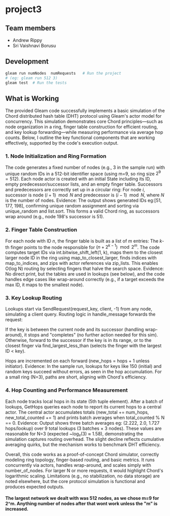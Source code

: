 # project3

## Team members

- Andrew Rippy
- Sri Vaishnavi Borusu

## Development

```sh
gleam run numNodes  numRequests   # Run the project
# (eg: gleam run 512 3)
gleam test  # Run the tests
```

## What is Working

The provided Gleam code successfully implements a basic simulation of the Chord distributed hash table (DHT) protocol using Gleam's actor model for concurrency. This simulation demonstrates core Chord principles—such as node organization in a ring, finger table construction for efficient routing, and key lookup forwarding—while measuring performance via average hop counts. Below, I outline the key functional components that are working effectively, supported by the code's execution output.

### 1. Node Initialization and Ring Formation

The code generates a fixed number of nodes (e.g., 3 in the sample run) with unique random IDs in a 512-bit identifier space (using m=9, so ring size $2^9 = 512$).
Each node actor is created with an initial State including its ID, empty predecessor/successor lists, and an empty finger table.
Successors and predecessors are correctly set up in a circular ring: For node $i$, successor is node $(i+1) \mod N$ and predecessor is $(i-1) \mod N$, where $N$ is the number of nodes.
Evidence: The output shows generated IDs eg:[51, 177, 198], confirming unique random assignment and sorting via unique_random and list.sort. This forms a valid Chord ring, as successors wrap around (e.g., node 198's successor is 51).

### 2. Finger Table Construction

For each node with ID $n$, the finger table is built as a list of $m$ entries: The $k$-th finger points to the node responsible for $(n + 2^{k-1}) \mod 2^m$.
The code computes target IDs via int.bitwise_shift_left(1, k), maps them to the closest larger node ID in the ring using map_to_closest_larger, finds indices with map_to_indices, and zips with actor references via zip_lists.
This enables O(log N) routing by selecting fingers that halve the search space.
Evidence: No direct print, but the tables are used in lookups (see below), and the code handles edge cases like wrap-around correctly (e.g., if a target exceeds the max ID, it maps to the smallest node).

### 3. Key Lookup Routing

Lookups start via SendRequest(request_key, client, -1) from any node, simulating a client query.
Routing logic in handle_message forwards the request:

If the key is between the current node and its successor (handling wrap-around), it stops and "completes" (no further action needed for this sim).
Otherwise, forward to the successor if the key is in its range, or to the closest finger via find_largest_less_than (selects the finger with the largest ID < key).


Hops are incremented on each forward (new_hops = hops + 1 unless initiator).
Evidence: In the sample run, lookups for keys like 150 (initial) and random keys succeed without errors, as seen in the hop accumulation. For a small ring (N=3), paths are short, aligning with Chord's efficiency.

### 4. Hop Counting and Performance Measurement

Each node tracks local hops in its state (5th tuple element).
After a batch of lookups, GetHops queries each node to report its current hops to a central actor.
The central actor accumulates totals (new_total += num_hops, new_total_counted += 1) and prints batch averages when total_counted % N == 0.
Evidence: Output shows three batch averages eg: (2.222, 2.0, 1.727 hops/lookup) over 9 total lookups (3 batches × 3 nodes). These values are reasonable for N=3 (expected ~log₂(3) ≈ 1.58), demonstrating the simulation captures routing overhead. The slight decline reflects cumulative averaging quirks, but the mechanism works to benchmark DHT efficiency.

Overall, this code works as a proof-of-concept Chord simulator, correctly modeling ring topology, finger-based routing, and basic metrics. It runs concurrently via actors, handles wrap-around, and scales simply with number_of_nodes. For larger N or more requests, it would highlight Chord's logarithmic scaling. Limitations (e.g., no stabilization, no data storage) are noted elsewhere, but the core protocol simulation is functional and produces expected outputs.

#### The largest network we dealt with was 512 nodes, as we chose m=9 for 2^m. Anything number of nodes after that wont work unless the "m" is increased.
